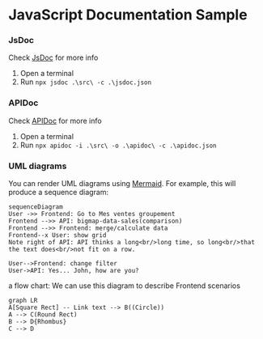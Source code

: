 
# JavaScript Documentation Sample

###  JsDoc
Check [JsDoc]([https://jsdoc.app/](https://jsdoc.app/)) for more info
 1. Open a terminal
 2. Run `npx jsdoc .\src\ -c .\jsdoc.json`


### APIDoc
Check [APIDoc]([https://apidocjs.com/](https://apidocjs.com/)) for more info
 1. Open a terminal
 2. Run `npx apidoc -i .\src\ -o .\apidoc\ -c .\apidoc.json`

### UML diagrams

You can render UML diagrams using [Mermaid](https://mermaidjs.github.io/). For example, this will produce a sequence diagram:

```mermaid
sequenceDiagram
User ->> Frontend: Go to Mes ventes groupement
Frontend -->> API: bigmap-data-sales(comparison)
Frontend -->> Frontend: merge/calculate data
Frontend--x User: show grid
Note right of API: API thinks a long<br/>long time, so long<br/>that the text does<br/>not fit on a row.

User-->Frontend: change filter
User->API: Yes... John, how are you?
```

a flow chart:
We can use this diagram to describe Frontend scenarios 
```mermaid
graph LR
A[Square Rect] -- Link text --> B((Circle))
A --> C(Round Rect)
B --> D{Rhombus}
C --> D
```